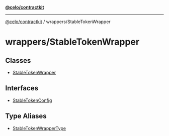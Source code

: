 [**@celo/contractkit**](../../README.md)

***

[@celo/contractkit](../../modules.md) / wrappers/StableTokenWrapper

# wrappers/StableTokenWrapper

## Classes

- [StableTokenWrapper](classes/StableTokenWrapper.md)

## Interfaces

- [StableTokenConfig](interfaces/StableTokenConfig.md)

## Type Aliases

- [StableTokenWrapperType](type-aliases/StableTokenWrapperType.md)
